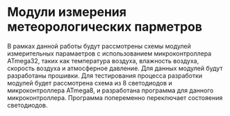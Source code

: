 ﻿# Модули измерения метеорологических парметров
В рамках данной работы будут рассмотрены схемы модулей измерительных парамаетров с использованием микроконтроллера ATmega32, таких как температура 
воздуха, влажность воздуха, скорость воздуха и атмосферное давление. Для данных модулей будут разработаны прошивки.
Для тестирования процесса разработки модулей будет рассмотрена схема из 8 светодиодов и микроконтроллера ATmega8, и разработана программа для данного микроконтроллера. Программа попеременно переключает состояения светодиодов.
